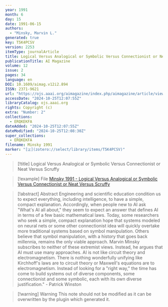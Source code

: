 ```yaml
---
year: 1991
month: 6
day: 15
date: 1991-06-15
authors:
  - "Minsky, Marvin L."
generated: true
key: T5K4PCSV
version: 2253
itemType: journalArticle
title: Logical Versus Analogical or Symbolic Versus Connectionist or Neat Versus Scruffy
publicationTitle: AI Magazine
volume: 12
issue: 2
pages: 34
language: en
DOI: 10.1609/aimag.v12i2.894
ISSN: 2371-9621
url: "https://ojs.aaai.org/aimagazine/index.php/aimagazine/article/view/894"
accessDate: "2024-10-25T12:07:55Z"
libraryCatalog: ojs.aaai.org
rights: Copyright (c)
extra: "Number: 2"
collections:
  - ERQKEKFA
dateAdded: "2024-10-25T12:07:55Z"
dateModified: "2024-10-25T12:08:30Z"
super_collections:
  - ERQKEKFA
filename: Minsky 1991
marker: "[🇿](zotero://select/library/items/T5K4PCSV)"
---
```


> [!title] Logical Versus Analogical or Symbolic Versus Connectionist or Neat Versus Scruffy

> [!example] File
> [Minsky 1991 - Logical Versus Analogical or Symbolic Versus Connectionist or Neat Versus Scruffy](/Papers/PDFs/Minsky%201991%20-%20Logical%20Versus%20Analogical%20or%20Symbolic%20Versus%20Connectionist%20or%20Neat%20Versus%20Scruffy.pdf)

> [!abstract] Abstract
> Engineering and scientific education condition us to expect everything, including intelligence, to have a simple, compact explanation. Accordingly, when people new to AI ask "What's AI all about," they seem to expect an answer that defines AI in terms of a few basic mathematical laws. Today, some researchers who seek a simple, compact explanation hope that systems modeled on neural nets or some other connectionist idea will quickly overtake more traditional systems based on symbol manipulation. Others believe that symbol manipulation, with a history that goes back millennia, remains the only viable approach. Marvin Minsky subscribes to neither of these extremist views. Instead, he argues that AI must use many approaches. AI is not like circuit theory and electromagnetism. There is nothing wonderfully unifying like Kirchhoff's laws are to circuit theory or Maxwell's equations are to electromagnetism. Instead of looking for a "right way," the time has come to build systems out of diverse components, some connectionist and some symbolic, each with its own diverse justification." - Patrick Winston

>[!warning] Warning
> This note should not be modified as it can be overwritten by the plugin which generated it.

